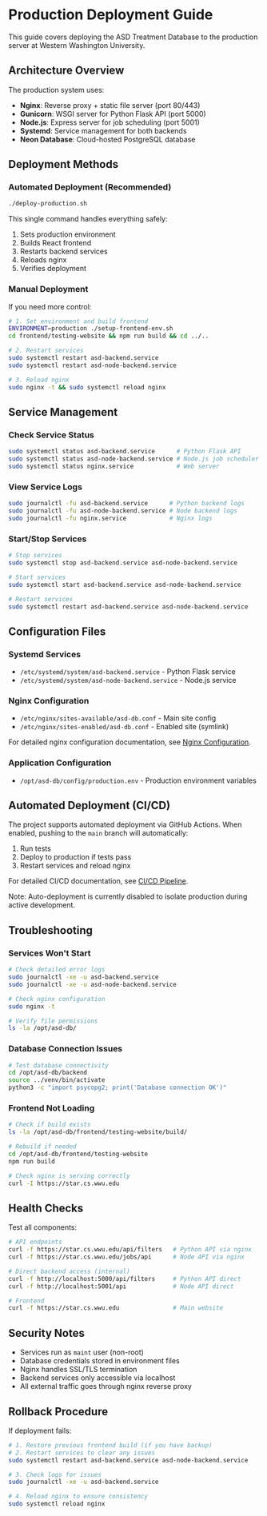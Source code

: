 # Production Deployment Guide

This guide covers deploying the ASD Treatment Database to the production server at Western Washington University.

## Architecture Overview

The production system uses:

- **Nginx**: Reverse proxy + static file server (port 80/443)
- **Gunicorn**: WSGI server for Python Flask API (port 5000)
- **Node.js**: Express server for job scheduling (port 5001)
- **Systemd**: Service management for both backends
- **Neon Database**: Cloud-hosted PostgreSQL database

## Deployment Methods

### Automated Deployment (Recommended)

```bash
./deploy-production.sh
```

This single command handles everything safely:

1. Sets production environment
2. Builds React frontend
3. Restarts backend services
4. Reloads nginx
5. Verifies deployment

### Manual Deployment

If you need more control:

```bash
# 1. Set environment and build frontend
ENVIRONMENT=production ./setup-frontend-env.sh
cd frontend/testing-website && npm run build && cd ../..

# 2. Restart services
sudo systemctl restart asd-backend.service
sudo systemctl restart asd-node-backend.service

# 3. Reload nginx
sudo nginx -t && sudo systemctl reload nginx
```

## Service Management

### Check Service Status

```bash
sudo systemctl status asd-backend.service      # Python Flask API
sudo systemctl status asd-node-backend.service # Node.js job scheduler
sudo systemctl status nginx.service            # Web server
```

### View Service Logs

```bash
sudo journalctl -fu asd-backend.service      # Python backend logs
sudo journalctl -fu asd-node-backend.service # Node backend logs
sudo journalctl -fu nginx.service            # Nginx logs
```

### Start/Stop Services

```bash
# Stop services
sudo systemctl stop asd-backend.service asd-node-backend.service

# Start services  
sudo systemctl start asd-backend.service asd-node-backend.service

# Restart services
sudo systemctl restart asd-backend.service asd-node-backend.service
```

## Configuration Files

### Systemd Services

- `/etc/systemd/system/asd-backend.service` - Python Flask service
- `/etc/systemd/system/asd-node-backend.service` - Node.js service

### Nginx Configuration

- `/etc/nginx/sites-available/asd-db.conf` - Main site config
- `/etc/nginx/sites-enabled/asd-db.conf` - Enabled site (symlink)

For detailed nginx configuration documentation, see [Nginx Configuration](../advanced/NGINX_CONFIGURATION.md).

### Application Configuration

- `/opt/asd-db/config/production.env` - Production environment variables

## Automated Deployment (CI/CD)

The project supports automated deployment via GitHub Actions. When enabled, pushing to the `main` branch will automatically:

1. Run tests
2. Deploy to production if tests pass
3. Restart services and reload nginx

For detailed CI/CD documentation, see [CI/CD Pipeline](../advanced/CI_CD_PIPELINE.md).

Note: Auto-deployment is currently disabled to isolate production during active development.

## Troubleshooting

### Services Won't Start

```bash
# Check detailed error logs
sudo journalctl -xe -u asd-backend.service
sudo journalctl -xe -u asd-node-backend.service

# Check nginx configuration
sudo nginx -t

# Verify file permissions
ls -la /opt/asd-db/
```

### Database Connection Issues

```bash
# Test database connectivity
cd /opt/asd-db/backend
source ../venv/bin/activate  
python3 -c "import psycopg2; print('Database connection OK')"
```

### Frontend Not Loading

```bash
# Check if build exists
ls -la /opt/asd-db/frontend/testing-website/build/

# Rebuild if needed
cd /opt/asd-db/frontend/testing-website
npm run build

# Check nginx is serving correctly
curl -I https://star.cs.wwu.edu
```

## Health Checks

Test all components:

```bash
# API endpoints
curl -f https://star.cs.wwu.edu/api/filters   # Python API via nginx
curl -f https://star.cs.wwu.edu/jobs/api      # Node API via nginx

# Direct backend access (internal)
curl -f http://localhost:5000/api/filters     # Python API direct
curl -f http://localhost:5001/api             # Node API direct

# Frontend
curl -f https://star.cs.wwu.edu               # Main website
```

## Security Notes

- Services run as `maint` user (non-root)
- Database credentials stored in environment files
- Nginx handles SSL/TLS termination
- Backend services only accessible via localhost
- All external traffic goes through nginx reverse proxy

## Rollback Procedure

If deployment fails:

```bash
# 1. Restore previous frontend build (if you have backup)
# 2. Restart services to clear any issues
sudo systemctl restart asd-backend.service asd-node-backend.service

# 3. Check logs for issues
sudo journalctl -xe -u asd-backend.service

# 4. Reload nginx to ensure consistency
sudo systemctl reload nginx
```
